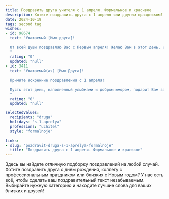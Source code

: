 ```yaml
---
title: Поздравить друга учителя с 1 апреля. Формальное и красивое
description: Хотите поздравить друга с 1 апреля или другим праздником? Наш ИИ создаст незабываемое поздравление, а вы обязательно выделитесь среди других.  
date: 2024-10-19
tags: second tag
wishes:
- id: 98674
  text: "Уважаемый [Имя друга]!
  
  От всей души поздравляю Вас с Первым апреля! Желаю Вам в этот день, и во всех последующих,  крепкого здоровья, неиссякаемого оптимизма и новых творческих успехов в Вашей благородной профессии Учителя. Пусть Ваша работа приносит Вам радость и удовлетворение, а ученики всегда радуют своими достижениями.
  "
  rating: "0"
  updated: "null"
- id: 3411
  text: "Уважаемый(ая) [Имя Друга]!
  
  Примите искренние поздравления с 1 апреля!
  
  Пусть этот день, наполненный улыбками и добрым юмором, подарит Вам заряд позитива и вдохновения. Желаю Вам крепкого здоровья, неиссякаемого оптимизма и талантливых учеников!
  "
  rating: "0"
  updated: "null"

selectedValues:
  recipients: "druga"
  holidays: "s-1-aprelya"
  professions: "uchitel"
  style: "formalnoje"

links:
- slug: "pozdravit-druga-s-1-aprelya-formalnoje"
  title: "Поздравить друга с 1 апреля. Формальное и красивое"
---
```


Здесь вы найдете отличную подборку поздравлений на любой случай.
Хотите поздравить друга с днём рождения, коллегу с профессиональным праздником или близких с Новым годом? У нас есть всё, чтобы сделать ваш поздравительный текст незабываемым. Выбирайте нужную категорию и находите лучшие слова для ваших близких и друзей!
